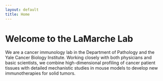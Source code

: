 ```yaml
---
layout: default
title: Home
---
```


# Welcome to the LaMarche Lab

We are a cancer immunology lab in the Department of Pathology and the Yale Cancer Biology Institute. Working closely with both physicians and basic scientists, we combine high-dimensional profiling of cancer patient tissues with detailed mechanistic studies in mouse models to develop new immunotherapies for solid tumors.
